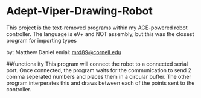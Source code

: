 # Adept-Viper-Drawing-Robot

This project is the text-removed programs within my ACE-powered robot controller. The language is eV+ and NOT assembly, but this was the closest program for importing types

by: Matthew Daniel
emial: mrd89@cornell.edu


##functionality
This program will connect the robot to a connected serial port. Once connected, the program waits for the communication to send 2 comma seperated numbers and places them in a circular buffer. The other program interperates this and draws between each of the points sent to the controller.